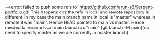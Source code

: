 -->error: failed to push some refs to 'https://github.com/arun-s3/Serpent-portfolio.git'
  This happens coz the refs in local and remote repository is different. In my case the main branch name in local is "master" whereas in remote it was "main". Hence HEAD pointed to main vs master. Hence needed to rename local main branch as "main" [git branch  -M main](no need to specify master as we are currently in master branch)